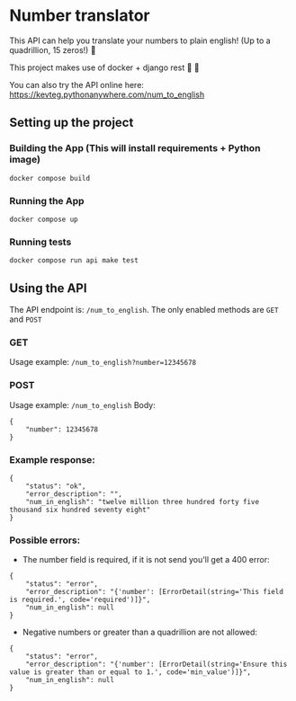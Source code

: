 # Number translator

This API can help you translate your numbers to plain english! (Up to a quadrillion, 15 zeros!) 🎊

This project makes use of docker + django rest 🐳 🐍

You can also try the API online here: https://kevteg.pythonanywhere.com/num_to_english

## Setting up the project

### Building the App (This will install requirements + Python image)

```
docker compose build
```

### Running the App

```
docker compose up
```

### Running tests

```
docker compose run api make test
```

## Using the API

The API endpoint is: `/num_to_english`. The only enabled methods are `GET` and `POST`

### GET

Usage example: `/num_to_english?number=12345678`

### POST

Usage example: `/num_to_english`
Body:
```
{
    "number": 12345678
}
```

### Example response:

```
{
    "status": "ok",
    "error_description": "",
    "num_in_english": "twelve million three hundred forty five thousand six hundred seventy eight"
}
```

### Possible errors:

- The number field is required, if it is not send you'll get a 400 error:

```
{
    "status": "error",
    "error_description": "{'number': [ErrorDetail(string='This field is required.', code='required')]}",
    "num_in_english": null
}
```

- Negative numbers or greater than a quadrillion are not allowed:

```
{
    "status": "error",
    "error_description": "{'number': [ErrorDetail(string='Ensure this value is greater than or equal to 1.', code='min_value')]}",
    "num_in_english": null
}
```



